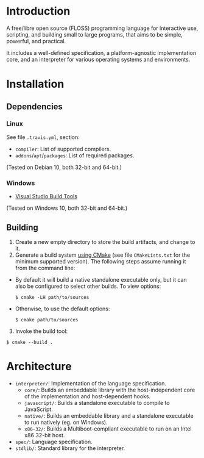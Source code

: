 # Introduction

A free/libre open source (FLOSS) programming language for interactive use, scripting, and building small to large programs, that aims to be simple, powerful, and practical.

It includes a well-defined specification, a platform-agnostic implementation core, and an interpreter for various operating systems and environments.

# Installation

## Dependencies

### Linux

See file `.travis.yml`, section:

- `compiler`: List of supported compilers.
- `addons`/`apt`/`packages`: List of required packages.

(Tested on Debian 10, both 32-bit and 64-bit.)

### Windows

- [Visual Studio Build Tools](https://www.visualstudio.com/thank-you-downloading-visual-studio/?sku=BuildTools)

(Tested on Windows 10, both 32-bit and 64-bit.)

## Building

1. Create a new empty directory to store the build artifacts, and change to it.
2. Generate a build system [using CMake](https://cmake.org/runningcmake/) (see file `CMakeLists.txt` for the minimum supported version). The following steps assume running it from the command line:
  - By default it will build a native standalone executable only, but it can also be configured to select other builds. To view options:
    ```
    $ cmake -LH path/to/sources
    ```
  - Otherwise, to use the default options:
    ```
    $ cmake path/to/sources
    ```
3. Invoke the build tool:
  ```
  $ cmake --build .
  ```

# Architecture

- `interpreter/`: Implementation of the language specification.
  - `core/`: Builds an embeddable library with the host-independent core of the implementation and host-dependent hooks.
  - `javascript/`: Builds a standalone executable to compile to JavaScript.
  - `native/`: Builds an embeddable library and a standalone executable to run natively (eg. on Windows).
  - `x86-32/`: Builds a Multiboot-compliant executable to run on an Intel x86 32-bit host.
- `spec/`: Language specification.
- `stdlib/`: Standard library for the interpreter.
